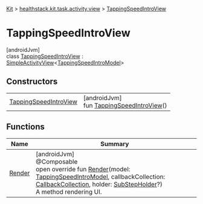 
[Kit](../../../kit.html) > [healthstack.kit.task.activity.view](../index.html) > [TappingSpeedIntroView](index.html)



# TappingSpeedIntroView



[androidJvm]\
class [TappingSpeedIntroView](index.html) : [SimpleActivityView](../../healthstack.kit.task.activity.view.common/-simple-activity-view/index.html)&lt;[TappingSpeedIntroModel](../../healthstack.kit.task.activity.model/-tapping-speed-intro-model/index.html)&gt;



## Constructors


| | |
|---|---|
| [TappingSpeedIntroView](-tapping-speed-intro-view.html) | [androidJvm]<br>fun [TappingSpeedIntroView](-tapping-speed-intro-view.html)() |


## Functions


| Name | Summary |
|---|---|
| [Render](-render.html) | [androidJvm]<br>@Composable<br>open override fun [Render](-render.html)(model: [TappingSpeedIntroModel](../../healthstack.kit.task.activity.model/-tapping-speed-intro-model/index.html), callbackCollection: [CallbackCollection](../../healthstack.kit.task.base/-callback-collection/index.html), holder: [SubStepHolder](../../healthstack.kit.task.survey.question/-sub-step-holder/index.html)?)<br>A method rendering UI. |

